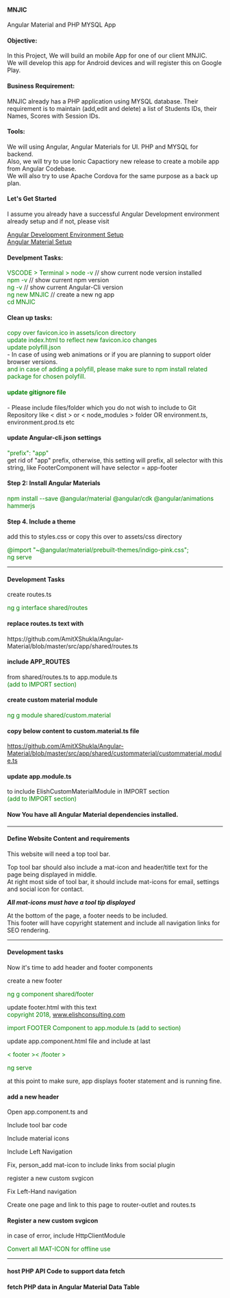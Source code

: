 <h4>MNJIC</h4>
Angular Material and PHP MYSQL App
<h4>Objective:</h4>
In this Project, We will build an mobile App for one of our client MNJIC.<br>
We will develop this app for Android devices and will register this on Google Play.
<h4>Business Requirement:</h4>
MNJIC already has a PHP application using MYSQL database. Their requirement is to maintain (add,edit and delete) a list of Students IDs, their Names, Scores with Session IDs.
<h4>Tools:</h4>
We will using Angular, Angular Materials for UI. PHP and MYSQL for backend.<br>
Also, we will try to use Ionic Capactiory new release to create a mobile app from Angular Codebase.<br>
We will also try to use Apache Cordova for the same purpose as a back up plan.
<h4>Let's Get Started</h4>

I assume you already have a successful Angular Development environment already setup and 
if not, please visit 

<a href="https://github.com/AmitXShukla/Angular-Capacitor-Firebase-Setup" target="_blank">Angular Development Environment Setup</a><br>
<a href="https://github.com/AmitXShukla/Angular-Material" target="_blank">Angular Material Setup</a><br>

<h4>Develpment Tasks:</h4>
<span style="color:green">VSCODE > Terminal > node -v</span>  // show current node version installed<br>
<span style="color:green">npm -v</span> // show current npm version<br>
<span style="color:green">ng -v</span> // show current Angular-Cli version<br>
<span style="color:green">ng new MNJIC</span> // create a new ng app<br>
<span style="color:green"> cd MNJIC</span><br>
<h4> Clean up tasks:</h4>
<span style="color:green">copy over favicon.ico in assets/icon directory</span><br>
<span style="color:green">update index.html to reflect new favicon.ico changes</span><br>
<span style="color:green">update polyfill.json</span><br> - In case of using web animations or if you are planning to support older browser versions.<br>
<span style="color:green">and in case of adding a polyfill, please make sure to npm install related package for chosen polyfill.</span><br>
<span style="color:green"><h4>update gitignore file</h4></span>
- Please include files/folder which you do not wish to include to Git Repository like < dist > or < node_modules > folder
OR environment.ts, environment.prod.ts etc

<h4>update Angular-cli.json settings </h4>
<span style="color:green">"prefix": "app" </span><br>
get rid of "app" prefix, otherwise, this setting will prefix, all selector with this string, like FooterComponent will have selector = app-footer
<br>
<h4> Step 2: Install Angular Materials</h4>
<span style="color:green">npm install --save @angular/material @angular/cdk @angular/animations hammerjs</span><br>

<h4> Step 4. Include a theme</h4>
add this to styles.css or copy this over to assets/css directory<br>

<span style="color:green">@import "~@angular/material/prebuilt-themes/indigo-pink.css";</span><br>
<span style="color:green"> ng serve</span><br>

_________________________

<h4>Development Tasks</h4>
create routes.ts<br>

<span style="color:green">ng g interface shared/routes</span><br>

<h4> replace routes.ts text with </h4>
https://github.com/AmitXShukla/Angular-Material/blob/master/src/app/shared/routes.ts<br>

<h4> include APP_ROUTES</h4> from shared/routes.ts to app.module.ts  <br>
<span style="color:green">(add to IMPORT section)</span><br>

<h4>create custom material module</h4>
<span style="color:green">ng g module shared/custom.material</span><br>

<h4>copy below content to custom.material.ts file</h4>

https://github.com/AmitXShukla/Angular-Material/blob/master/src/app/shared/custommaterial/custommaterial.module.ts<br>

<h4>update app.module.ts</h4> to include ElishCustomMaterialModule in IMPORT section <br>
<span style="color:green">(add to IMPORT section)</span>

<h4>Now You have all Angular Material dependencies installed.</h4>

_________________________

<h4>Define Website Content and requirements</h4>
This website will need a top tool bar.<br>

Top tool bar should also include a mat-icon and header/title text for the page being displayed in middle.<br>
At right most side of tool bar, it should include mat-icons for email, settings and social icon for contact.<br>

<b><i> All mat-icons must have a tool tip displayed</i></b><br>

At the bottom of the page, a footer needs to be included.<br>
This footer will have copyright statement and include all navigation links for SEO rendering.

_________________________

<h4>Development tasks</h4>
Now it's time to add header and footer components<br>

create a new footer <br>

<span style="color:green">ng g component shared/footer</span><br>

update footer.html with this text<br>
<span style="color:green">copyright 2018, www.elishconsulting.com</span><br>

<span style="color:green">import FOOTER Component to app.module.ts  (add to <declarations> section)</span><br>

update app.component.html file and include at last<br>

<span style="color:green">< footer >< /footer ></span><br>

<span style="color:green"> ng serve</span><br>

at this point to make sure, app displays footer statement and is running fine.

<h4>add a new header</h4>

Open app.component.ts and<br>

Include tool bar code<br>

Include material icons<br>

Include Left Navigation<br>

Fix, person_add mat-icon to include links from social plugin<br>

register a new custom svgicon<br>

Fix Left-Hand navigation<br>

Create one page and link to this page to router-outlet and routes.ts<br>

<h4>Register a new custom svgicon</h4>

in case of error, include HttpClientModule<br>


<span style="color:green">Convert all MAT-ICON for offline use</span><br>

----------------------------------------------------
<h4>host PHP API Code to support data fetch</h4>
<h4>fetch PHP data in Angular Material Data Table</h4>